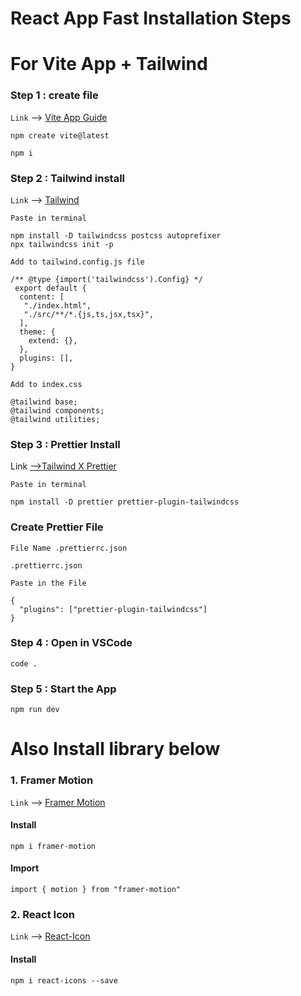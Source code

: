 # React App Fast Installation Steps

# For Vite App + Tailwind

### **Step 1 : create file**

`Link` --> [ Vite App Guide](https://vitejs.dev/guide/)

```
npm create vite@latest
```

```
npm i
```

### **Step 2 : Tailwind install**

`Link` --> [Tailwind](https://tailwindcss.com/docs/guides/vite)

`Paste in terminal`

```
npm install -D tailwindcss postcss autoprefixer
npx tailwindcss init -p
```

`Add to tailwind.config.js file`

```
/** @type {import('tailwindcss').Config} */
 export default {
  content: [
   "./index.html",
   "./src/**/*.{js,ts,jsx,tsx}",
  ],
  theme: {
    extend: {},
  },
  plugins: [],
}
```

`Add to index.css`

```
@tailwind base;
@tailwind components;
@tailwind utilities;
```

### **Step 3 : Prettier Install**

Link [-->Tailwind X Prettier](https://tailwindcss.com/blog/automatic-class-sorting-with-prettier)

`Paste in terminal`

```
npm install -D prettier prettier-plugin-tailwindcss
```

### Create Prettier File

`File Name .prettierrc.json`

```
.prettierrc.json
```

`Paste in the File`

```
{
  "plugins": ["prettier-plugin-tailwindcss"]
}
```

### **Step 4 : Open in VSCode**

```
code .
```

### **Step 5 : Start the App**

```
npm run dev
```

# Also Install library below

### 1. Framer Motion
`Link` --> [Framer Motion](https://www.framer.com/motion/introduction/)
#### Install
```
npm i framer-motion
```
#### Import
```
import { motion } from "framer-motion"
```

### 2. React Icon
`Link` --> [React-Icon](https://react-icons.github.io/react-icons/)
#### Install
```
npm i react-icons --save
```
